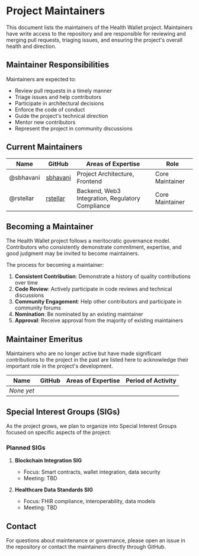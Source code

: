 # Project Maintainers

This document lists the maintainers of the Health Wallet project. Maintainers have write access to the repository and are responsible for reviewing and merging pull requests, triaging issues, and ensuring the project's overall health and direction.

## Maintainer Responsibilities

Maintainers are expected to:

- Review pull requests in a timely manner
- Triage issues and help contributors
- Participate in architectural decisions
- Enforce the code of conduct
- Guide the project's technical direction
- Mentor new contributors
- Represent the project in community discussions

## Current Maintainers

| Name | GitHub | Areas of Expertise | Role |
|------|--------|-------------------|------|
| @sbhavani | [sbhavani](https://github.com/sbhavani) | Project Architecture, Frontend | Core Maintainer |
| @rstellar | [rstellar](https://github.com/rstellar) | Backend, Web3 Integration, Regulatory Compliance | Core Maintainer |

## Becoming a Maintainer

The Health Wallet project follows a meritocratic governance model. Contributors who consistently demonstrate commitment, expertise, and good judgment may be invited to become maintainers.

The process for becoming a maintainer:

1. **Consistent Contribution**: Demonstrate a history of quality contributions over time
2. **Code Review**: Actively participate in code reviews and technical discussions
3. **Community Engagement**: Help other contributors and participate in community forums
4. **Nomination**: Be nominated by an existing maintainer
5. **Approval**: Receive approval from the majority of existing maintainers

## Maintainer Emeritus

Maintainers who are no longer active but have made significant contributions to the project in the past are listed here to acknowledge their important role in the project's development.

| Name | GitHub | Areas of Expertise | Period of Activity |
|------|--------|-------------------|-------------------|
| *None yet* | | | |

## Special Interest Groups (SIGs)

As the project grows, we plan to organize into Special Interest Groups focused on specific aspects of the project:

### Planned SIGs

1. **Blockchain Integration SIG**
   - Focus: Smart contracts, wallet integration, data security
   - Meeting: TBD

2. **Healthcare Data Standards SIG**
   - Focus: FHIR compliance, interoperability, data models
   - Meeting: TBD

## Contact

For questions about maintenance or governance, please open an issue in the repository or contact the maintainers directly through GitHub.
